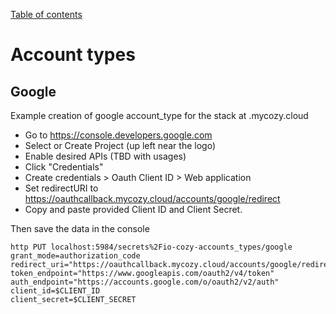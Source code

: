 [Table of contents](README.md#table-of-contents)

# Account types


## Google

Example creation of google account_type for the stack at .mycozy.cloud

- Go to https://console.developers.google.com
- Select or Create Project (up left near the logo)
- Enable desired APIs (TBD with usages)
- Click "Credentials"
- Create credentials > Oauth Client ID > Web application
- Set redirectURI to https://oauthcallback.mycozy.cloud/accounts/google/redirect
- Copy and paste provided Client ID and Client Secret.

Then save the data in the console

```
http PUT localhost:5984/secrets%2Fio-cozy-accounts_types/google
grant_mode=authorization_code
redirect_uri="https://oauthcallback.mycozy.cloud/accounts/google/redirect"
token_endpoint="https://www.googleapis.com/oauth2/v4/token"
auth_endpoint="https://accounts.google.com/o/oauth2/v2/auth"
client_id=$CLIENT_ID
client_secret=$CLIENT_SECRET
```
